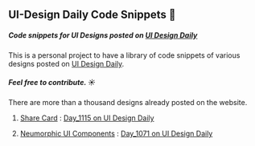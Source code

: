 ## UI-Design Daily Code Snippets 🌈

##### Code snippets for UI Designs posted on [UI Design Daily](https://uidesigndaily.com)

This is a personal project to have a library of code snippets of various designs posted on [UI Design Daily](https://uidesigndaily.com).

##### Feel free to contribute. ☀️
There are more than a thousand designs already posted on the website.




1.  [Share Card](https://github.com/ARitik/ui-design-daily-snippets/tree/master/day_1115) : [Day_1115 on UI Design Daily](https://uidesigndaily.com/posts/sketch-share-card-modal-pop-up-day-1115)

2. [Neumorphic UI Components](https://github.com/ARitik/ui-design-daily-snippets/tree/master/day_1071) : [Day_1071 on UI Design Daily](https://uidesigndaily.com/posts/sketch-neumorphic-ui-components-tab-button-day-1071)